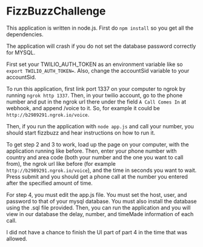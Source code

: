 # FizzBuzzChallenge

This application is written in node.js. First do `npm install` so you get all the dependencies. 

The application will crash if you do not set the database password correctly for MYSQL.

First set your TWILIO_AUTH_TOKEN as an environment variable like so `export TWILIO_AUTH_TOKEN=`. Also, change the accountSid variable to your accountSid. 

To run this application, first link port 1337 on your computer to ngrok by running `ngrok http 1337`. Then, in your twilio account, go to the phone number and put in the ngrok url there under the field `A Call Comes In` at webhook, and append /voice to it. So, for example it could be `http://b2989291.ngrok.io/voice`. 

Then, if you run the application with `node app.js` and call your number, you should start fizzbuzz and hear instructions on how to run it.

To get step 2 and 3 to work, load up the page on your computer, with the application running like before. Then, enter your phone number with country and area code (both your number and the one you want to call from), the ngrok url like before (for example `http://b2989291.ngrok.io/voice`), and the time in seconds you want to wait. Press submit and you should get a phone call at the number you entered after the specified amount of time. 

For step 4, you must edit the app.js file. You must set the host, user, and password to that of your mysql database. You must also install the database using the .sql file provided. Then, you can run the application and you will view in our database the delay, number, and timeMade information of each call. 

I did not have a chance to finish the UI part of part 4 in the time that was allowed. 
